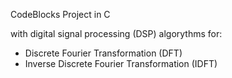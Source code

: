 CodeBlocks Project in C

with digital signal processing (DSP) algorythms for:

- Discrete Fourier Transformation (DFT)
- Inverse Discrete Fourier Transformation (IDFT)
